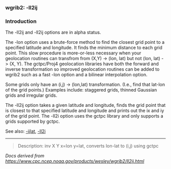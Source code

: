 
### wgrib2: -ll2ij



### Introduction



The -ll2ij and
 -ll2ij options are in alpha status.

The -lon option uses a brute-force
method to find the closest grid point to a specified latitude
and longitude. It finds the minimum distance to each grid
point. This slow procedure is more-or-less necessary when
your geolocation routines can transfrom from (X,Y) -> (lon, lat)
but not (lon, lat) -> (X, Y). The gctpc/Proj4 geolocation
libraries have both the forward and inverse transformation so
improved geolocation routines can be added to wgrib2 such
as a fast -lon option and a 
bilinear interpolation option.

 Some grids only have an (i,j) -> (lon,lat) transformation.
(I.e., find that lat-lon of the grid points.) Examples include:
staggered grids, thinned Gaussian grids and irregular grids.




The -ll2ij option takes a given latitude and
longitude, finds the grid point that is closest to that specified
latitude and longitude and prints out the ix and iy of the grid point.
The -ll2i option uses the gctpc library
and only supports a grids supported by gctpc.



See also: [-ijlat](./ijlat.html),
[-ll2i](./ll2i.html)












----

>Description: inv   X Y    x=lon y=lat, converts lon-lat to (i,j) using gctpc

_Docs derived from <https://www.cpc.ncep.noaa.gov/products/wesley/wgrib2/ll2ij.html>_